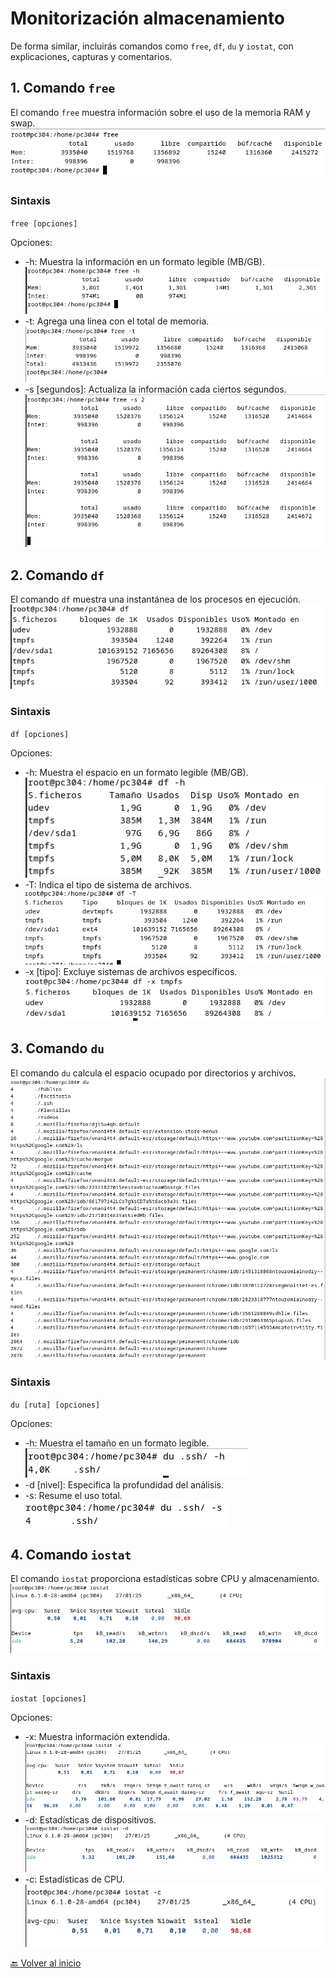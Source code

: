 # Monitorización almacenamiento
De forma similar, incluirás comandos como `free`, `df`, `du` y `iostat`, con explicaciones, capturas y comentarios.

## 1. Comando `free`

El comando `free` muestra información sobre el uso de la memoria RAM y swap.
![](https://github.com/HoracioGG/Monitorizacion/blob/main/img/free.png)

### Sintaxis

`free [opciones]`

Opciones:
- -h: Muestra la información en un formato legible (MB/GB).
![](https://github.com/HoracioGG/Monitorizacion/blob/main/img/free-h.png)
- -t: Agrega una línea con el total de memoria.
![](https://github.com/HoracioGG/Monitorizacion/blob/main/img/free-t.png)
- -s [segundos]: Actualiza la información cada ciertos segundos.
![](https://github.com/HoracioGG/Monitorizacion/blob/main/img/free-s.png)

## 2. Comando `df`

El comando `df` muestra una instantánea de los procesos en ejecución.
![](https://github.com/HoracioGG/Monitorizacion/blob/main/img/df.png)

### Sintaxis

`df [opciones]`

Opciones:

- -h: Muestra el espacio en un formato legible (MB/GB).
![](https://github.com/HoracioGG/Monitorizacion/blob/main/img/df-h.png)
- -T: Indica el tipo de sistema de archivos.
![](https://github.com/HoracioGG/Monitorizacion/blob/main/img/df-T.png)
- -x [tipo]: Excluye sistemas de archivos específicos.
![](https://github.com/HoracioGG/Monitorizacion/blob/main/img/df-x.png)

  
## 3. Comando `du`

El comando `du` calcula el espacio ocupado por directorios y archivos.
![](https://github.com/HoracioGG/Monitorizacion/blob/main/img/du.png)

### Sintaxis

`du [ruta] [opciones]`

Opciones:

- -h: Muestra el tamaño en un formato legible.
![](https://github.com/HoracioGG/Monitorizacion/blob/main/img/du-h.png)
- -d [nivel]: Especifica la profundidad del análisis.
- -s: Resume el uso total.
![](https://github.com/HoracioGG/Monitorizacion/blob/main/img/du-s.png)

## 4. Comando `iostat`

El comando `iostat` proporciona estadísticas sobre CPU y almacenamiento.
![](https://github.com/HoracioGG/Monitorizacion/blob/main/img/iostat.png)

### Sintaxis

`iostat [opciones]`

Opciones:

- -x: Muestra información extendida.
![](https://github.com/HoracioGG/Monitorizacion/blob/main/img/iostat-x.png)
- -d: Estadísticas de dispositivos.
![](https://github.com/HoracioGG/Monitorizacion/blob/main/img/iostat-d.png)
- -c: Estadísticas de CPU.
![](https://github.com/HoracioGG/Monitorizacion/blob/main/img/iostat-c.png)

[🔙 Volver al inicio](https://github.com/HoracioGG/Monitorizacion/blob/main/README.md)
